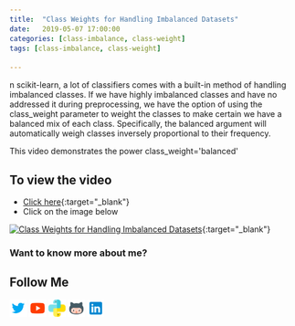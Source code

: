 ```yaml
---
title:  "Class Weights for Handling Imbalanced Datasets"
date:   2019-05-07 17:00:00
categories: [class-imbalance, class-weight]
tags: [class-imbalance, class-weight]

---
```


n scikit-learn, a lot of classifiers comes with a built-in method of handling imbalanced classes. If we have highly imbalanced classes and have no addressed it during preprocessing, we have the option of using the class_weight parameter to weight the classes to make certain we have a balanced mix of each class. Specifically, the balanced argument will automatically weigh classes inversely proportional to their frequency.

This video demonstrates the power class_weight='balanced'

## To view the video
* [Click here](https://youtu.be/Kp31wfHpG2c){:target="_blank"}
* Click on the image below

[![Class Weights for Handling Imbalanced Datasets](http://img.youtube.com/vi/Kp31wfHpG2c/0.jpg)](http://www.youtube.com/watch?v=Kp31wfHpG2c){:target="_blank"}

### Want to know more about me?
## Follow Me
<a href="https://twitter.com/_bhaveshbhatt" target="_blank"><img class="ai-subscribed-social-icon" src="/assets/images/tw.png" width="30"></a>
<a href="https://www.youtube.com/bhaveshbhatt8791/" target="_blank"><img class="ai-subscribed-social-icon" src="/assets/images/ytb.png" width="30"></a>
<a href="https://www.youtube.com/PythonTricks/" target="_blank"><img class="ai-subscribed-social-icon" src="/assets/images/python_logo.png" width="30"></a>
<a href="https://github.com/bhattbhavesh91" target="_blank"><img class="ai-subscribed-social-icon" src="/assets/images/gthb.png" width="30"></a>
<a href="https://www.linkedin.com/in/bhattbhavesh91/" target="_blank"><img class="ai-subscribed-social-icon" src="/assets/images/lnkdn.png" width="30"></a>
